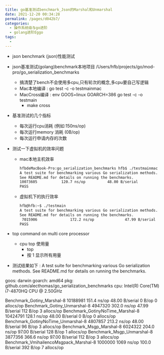 ```yaml
---
title: go基准测试benchmark_Json的Marshal和Unmarshal
date: 2021-12-20 00:34:28
permalink: /pages/d042b7/
categories:
  - 操作系统级与go进阶
  - golang进阶Eggo
tags:
  - 
---
```


* json benchmark (json)性能测试

* json基准测试(golang)benchmark本地项目  /Users/hfb/projects/go/mod-pro/go_serialization_benchmarks
  * 搞清楚了bench不会使用多cpu,只有轮次的概念,多cpu要自己写逻辑
  * Mac本地编译 :  go test -c -o testmainmac
  * MacCross编译 : env GOOS=linux GOARCH=386 go test -c -o testmain
    * make cross

* 基准测试的几个指标
  * 每次运行cpu消耗  (例如:150ns/op)
  * 每次运行memory 消耗 (0B/op)
  * 每次运行申请内存的次数

* 测试一下虚拟机的效率问题
  * mac本地主机效率
    ``` bash
    hfbdeMacBook-Pro:go_serialization_benchmarks hfb$ ./testmainmac 
    A test suite for benchmarking various Go serialization methods.
    See README.md for details on running the benchmarks.
    10073605	       120.7 ns/op	        48.00 B/serial
    PASS
    ```
  * 虚拟机下的执行效率
    ``` bash
    hfb@hfb:~$ ./testmain 
    A test suite for benchmarking various Go serialization methods.
    See README.md for details on running the benchmarks.
     7015906               172.2 ns/op              47.99 B/serial
    PASS
    ```


* top command on multi core processor
  * cpu top 使用量
    * top
    * 按 1 显示所有用量


* 测试结果如下 : 
A test suite for benchmarking various Go serialization methods.
See README.md for details on running the benchmarks.

goos: darwin
goarch: amd64
pkg: github.com/alecthomas/go_serialization_benchmarks
cpu: Intel(R) Core(TM) i7-4870HQ CPU @ 2.50GHz

Benchmark_Gotiny_Marshal-8            	10188981	    151.4 ns/op	    48.00 B/serial	    0 B/op	    0 allocs/op
Benchmark_Gotiny_Unmarshal-8             4947320	    302.0 ns/op	    47.99 B/serial	   112 B/op	    3 allocs/op
Benchmark_GotinyNoTime_Marshal-8         	10424791	    128.1 ns/op	    48.00 B/serial	    0 B/op	    0 allocs/op
Benchmark_GotinyNoTime_Unmarshal-8          4807857	    213.2 ns/op	    48.00 B/serial	   96 B/op	    3 allocs/op
Benchmark_Msgp_Marshal-8               6024322	    204.0 ns/op	    97.00 B/serial	   128 B/op	    1 allocs/op
Benchmark_Msgp_Unmarshal-8              3877356	    366.6 ns/op	    97.00 B/serial	   112 B/op	    3 allocs/op
Benchmark_VmihailencoMsgpack_Marshal-8        1000000	   1069 ns/op	    100.0 B/serial	   392 B/op	    7 allocs/op